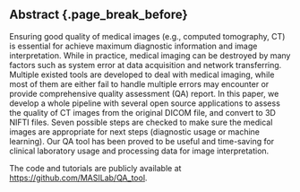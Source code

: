 ## Abstract {.page_break_before}


Ensuring good quality of medical images (e.g., computed tomography, CT) is essential for achieve maximum diagnostic information and image interpretation. While in practice, medical imaging can be destroyed by many factors such as system error at data acquisition and network transferring. Multiple existed tools are developed to deal with medical imaging, while most of them are either fail to handle multiple errors may encounter or provide comprehensive quality assessment (QA) report. In this paper, we develop a whole pipeline with several open source applications to assess the quality of CT images from the original DICOM file, and convert to 3D NIFTI files. Seven possible steps are checked to make sure the medical images are appropriate for next steps (diagnostic usage or machine learning). Our QA tool has been proved to be useful and time-saving for clinical laboratory usage and processing data for image interpretation.

The code and tutorials are publicly available at https://github.com/MASILab/QA_tool.
